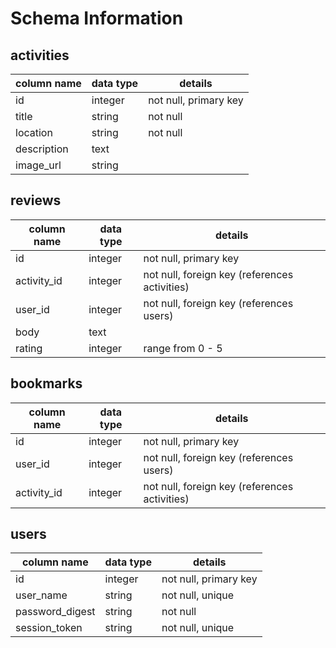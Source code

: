 # Schema Information

## activities
column name | data type | details
------------|-----------|-----------------------
id          | integer   | not null, primary key
title       | string    | not null
location    | string    | not null
description | text      |
image_url   | string    |

## reviews
column name | data type | details
------------|-----------|-----------------------
id          | integer   | not null, primary key
activity_id | integer   | not null, foreign key (references activities)
user_id     | integer   | not null, foreign key (references users)
body        | text      |
rating      | integer   | range from 0 - 5

## bookmarks
column name | data type | details
------------|-----------|-----------------------
id          | integer   | not null, primary key
user_id     | integer   | not null, foreign key (references users)
activity_id | integer   | not null, foreign key (references activities)

## users
column name     | data type | details
----------------|-----------|-----------------------
id              | integer   | not null, primary key
user_name       | string    | not null, unique
password_digest | string    | not null
session_token   | string    | not null, unique
